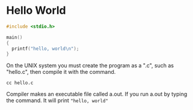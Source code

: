 # Hello World

```c
#include <stdio.h>

main()
{
  printf("hello, world\n");
}
```

On the UNIX system you must create the program as a ".c", such as "hello.c", then compile it with the command.

```shell
cc hello.c
```

Compiler makes an executable file called a.out. If you run a.out by typing the command. It will print
`"hello, world"`

